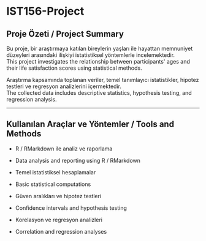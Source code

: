 # IST156-Project

## Proje Özeti / Project Summary

Bu proje, bir araştırmaya katılan bireylerin yaşları ile hayattan memnuniyet düzeyleri arasındaki ilişkiyi istatistiksel yöntemlerle incelemektedir.  
This project investigates the relationship between participants' ages and their life satisfaction scores using statistical methods.  

Araştırma kapsamında toplanan veriler, temel tanımlayıcı istatistikler, hipotez testleri ve regresyon analizlerini içermektedir.  
The collected data includes descriptive statistics, hypothesis testing, and regression analysis.

---

## Kullanılan Araçlar ve Yöntemler / Tools and Methods

- R / RMarkdown ile analiz ve raporlama  
- Data analysis and reporting using R / RMarkdown  

- Temel istatistiksel hesaplamalar  
- Basic statistical computations  

- Güven aralıkları ve hipotez testleri  
- Confidence intervals and hypothesis testing  

- Korelasyon ve regresyon analizleri  
- Correlation and regression analyses  
